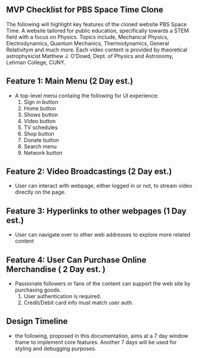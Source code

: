 ## MVP Checklist for PBS Space Time Clone 
The following will highlight key features of the cloned website PBS Space Time. A website tailored for public education, specifically towards a STEM field with a focus on Physics. Topics include, Mechanical Physics, Electrodynamics, Quantum Mechanics, Thermodynamics, General Relativitym and much more. Each video content is provided by theoretical astrophysicist Matthew J. O’Dowd, Dept. of Physics and Astronomy, Lehman College, CUNY. 

## Feature 1: Main Menu (2 Day est.)
- A top-level menu containg the following for UI experience: 
    1. Sign in button 
    2. Home button 
    3. Shows button 
    4. Video button 
    5. TV schedules 
    6. Shop button 
    7. Donate button 
    8. Search menu 
    9. Network button 

## Feature 2: Video Broadcastings (2 Day est.)
- User can interact with webpage, either logged in or not, to stream video directly on the page. 

## Feature 3: Hyperlinks to other webpages (1 Day est.)
- User can navigate over to other web addresses to explore more related content 

## Feature 4: User Can Purchase Online Merchandise ( 2 Day est. )
- Passionate followers or fans of the content can support the web site by purchasing goods. 
    1. User authentication is required. 
    2. Credit/Debit card info must match user auth. 

## Design Timeline 

- the following, proposed in this documentation, aims at a 7 day window frame to implement core features. Another 7 days will be used for styling and debugging purposes. 